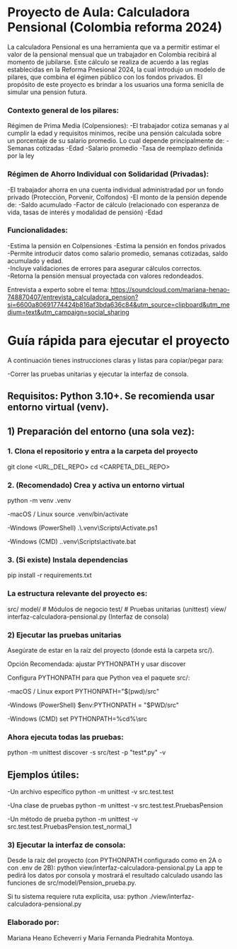 # Proyecto de Aula: Calculadora Pensional (Colombia reforma 2024)
La calculadora Pensional es una herramienta que va a permitir estimar el valor de la pensional mensual que un trabajador en Colombia recibirá al momento de jubilarse.
Este cálculo se realiza de acuerdo a las reglas establecidas en la Reforma Pnesional 2024, la cual introdujo un modelo de pilares, que combina el égimen público con los fondos privados.
El propósito de este proyecto es brindar a los usuarios una forma seniclla de simular una pension futura.

### Contexto general de los pilares:
Régimen de Prima Media (Colpensiones):
-El trabajador cotiza semanas y al cumplir la edad y requisitos minimos, recibe una pensión calculada sobre un porcentaje de su salario promedio. Lo cual depende principalmente de:
-Semanas cotizadas 
-Edad
-Salario promedio 
-Tasa de reemplazo definida por la ley
### Régimen de Ahorro Individual con Solidaridad (Privadas):
-El trabajador ahorra en una cuenta individual administradad por un fondo privado (Protección, Porvenir, Colfondos)
-El monto de la pensión depende de:
 -Saldo acumulado
 -Factor de cálculo (relacionado con esperanza de vida, tasas de interés y modalidad de pensión)
 -Edad

### Funcionalidades:
-Estima la pensión en Colpensiones 
-Estima la pensión en fondos privados  
-Permite introducir datos como salario promedio, semanas cotizadas, saldo acumulado y edad.  
-Incluye validaciones de errores para asegurar cálculos correctos.  
-Retorna la pensión mensual proyectada con valores redondeados. 

Entrevista a experto sobre el tema: https://soundcloud.com/mariana-henao-748870407/entrevista_calculadora_pension?si=6600a80691774424b816af3bda636c84&utm_source=clipboard&utm_medium=text&utm_campaign=social_sharing

# Guía rápida para ejecutar el proyecto

A continuación tienes instrucciones claras y listas para copiar/pegar para:

-Correr las pruebas unitarias y ejecutar la interfaz de consola.

## Requisitos: Python 3.10+. Se recomienda usar entorno virtual (venv).

## 1) Preparación del entorno (una sola vez):

### 1. Clona el repositorio y entra a la carpeta del proyecto
git clone <URL_DEL_REPO>
cd <CARPETA_DEL_REPO>

### 2. (Recomendado) Crea y activa un entorno virtual
python -m venv .venv

-macOS / Linux
source .venv/bin/activate

-Windows (PowerShell)
.\\.venv\\Scripts\\Activate.ps1

-Windows (CMD)
.\.venv\Scripts\activate.bat

### 3. (Si existe) Instala dependencias
pip install -r requirements.txt

### La estructura relevante del proyecto es:
src/
  model/                  # Módulos de negocio
  test/                   # Pruebas unitarias (unittest)
view/
  interfaz-calculadora-pensional.py   (Interfaz de consola)

### 2) Ejecutar las pruebas unitarias

Asegúrate de estar en la raíz del proyecto (donde está la carpeta src/).

Opción Recomendada: ajustar PYTHONPATH y usar discover

Configura PYTHONPATH para que Python vea el paquete src/:

-macOS / Linux
export PYTHONPATH="$(pwd)/src"

-Windows (PowerShell)
$env:PYTHONPATH = "$PWD/src"

-Windows (CMD)
set PYTHONPATH=%cd%\src
### Ahora ejecuta todas las pruebas:
python -m unittest discover -s src/test -p "test*.py" -v
## Ejemplos útiles:

-Un archivo específico
python -m unittest -v src.test.test

-Una clase de pruebas
python -m unittest -v src.test.test.PruebasPension

-Un método de prueba
python -m unittest -v src.test.test.PruebasPension.test_normal_1

### 3) Ejecutar la interfaz de consola:

Desde la raíz del proyecto (con PYTHONPATH configurado como en 2A o con .env de 2B):
python view/interfaz-calculadora-pensional.py
La app te pedirá los datos por consola y mostrará el resultado calculado usando las funciones de src/model/Pension_prueba.py.

Si tu sistema requiere ruta explícita, usa:
python ./view/interfaz-calculadora-pensional.py

### Elaborado por: 
Mariana Heano Echeverri y Maria Fernanda Piedrahita Montoya.
